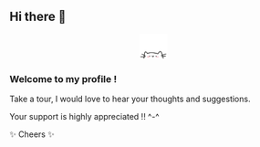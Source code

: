 ## Hi there 👋

  <p align="center">
        <a href="https://longtao.fun">
            <img src="cat.webp" width="50"/>
        </a>
    </p>


### Welcome to my profile !

Take a tour, I would love to hear your thoughts and suggestions.

Your support is highly appreciated !! ^-^

✨ Cheers ✨
